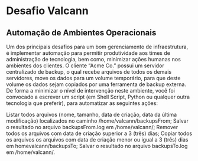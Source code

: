 # Desafio Valcann

## Automação de Ambientes Operacionais

Um dos principais desafios para um bom gerenciamento de infraestrutura, é implementar
automação para permitir produtividade aos times de administração de tecnologia, bem
como, minimizar ações humanas nos ambientes dos clientes.
O cliente “Acme Co.” possui um servidor centralizado de backup, o qual recebe arquivos
de todos os demais servidores, move os dados para um volume temporário, para que
deste volume os dados sejam copiados por uma ferramenta de backup externa.
De forma a minimizar o nível de intervenção neste ambiente, você foi convocado a
escrever um script (em Shell Script, Python ou qualquer outra tecnologia que preferir),
para automatizar as seguintes ações:

Listar todos arquivos (nome, tamanho, data de criação, data da última modificação)
localizados no caminho /home/valcann/backupsFrom;
Salvar o resultado no arquivo backupsFrom.log em /home/valcann/;
Remover todos os arquivos com data de criação superior a 3 (três) dias;
Copiar todos os arquivos os arquivos com data de criação menor ou igual a 3 (três) dias
em homevalcann/backupsTo;
Salvar o resultado no arquivo backupsTo.log em /home/valcann/.

